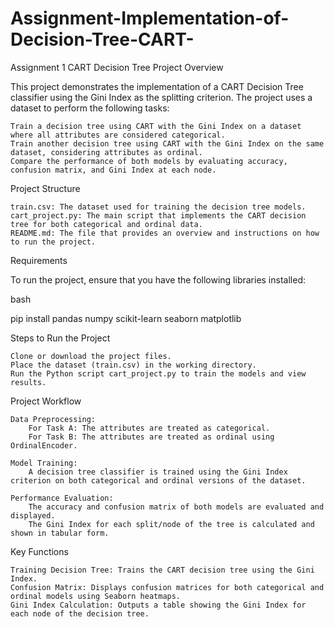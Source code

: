# Assignment-Implementation-of-Decision-Tree-CART-
Assignment 1 
CART Decision Tree Project
Overview

This project demonstrates the implementation of a CART Decision Tree classifier using the Gini Index as the splitting criterion. The project uses a dataset to perform the following tasks:

    Train a decision tree using CART with the Gini Index on a dataset where all attributes are considered categorical.
    Train another decision tree using CART with the Gini Index on the same dataset, considering attributes as ordinal.
    Compare the performance of both models by evaluating accuracy, confusion matrix, and Gini Index at each node.

Project Structure

    train.csv: The dataset used for training the decision tree models.
    cart_project.py: The main script that implements the CART decision tree for both categorical and ordinal data.
    README.md: The file that provides an overview and instructions on how to run the project.

Requirements

To run the project, ensure that you have the following libraries installed:

bash

pip install pandas numpy scikit-learn seaborn matplotlib

Steps to Run the Project

    Clone or download the project files.
    Place the dataset (train.csv) in the working directory.
    Run the Python script cart_project.py to train the models and view results.

Project Workflow

    Data Preprocessing:
        For Task A: The attributes are treated as categorical.
        For Task B: The attributes are treated as ordinal using OrdinalEncoder.

    Model Training:
        A decision tree classifier is trained using the Gini Index criterion on both categorical and ordinal versions of the dataset.

    Performance Evaluation:
        The accuracy and confusion matrix of both models are evaluated and displayed.
        The Gini Index for each split/node of the tree is calculated and shown in tabular form.

Key Functions

    Training Decision Tree: Trains the CART decision tree using the Gini Index.
    Confusion Matrix: Displays confusion matrices for both categorical and ordinal models using Seaborn heatmaps.
    Gini Index Calculation: Outputs a table showing the Gini Index for each node of the decision tree.
